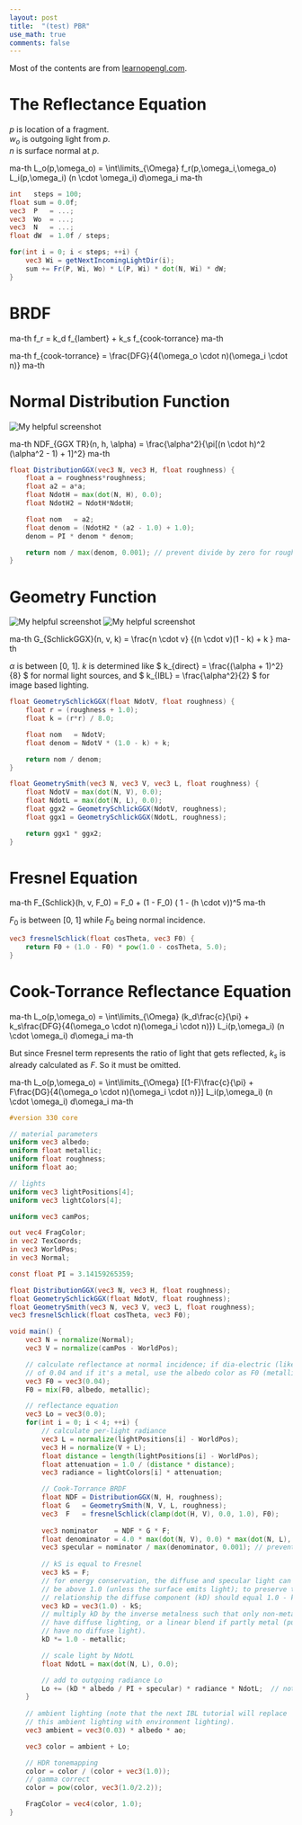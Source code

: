 ```yaml
---
layout: post
title:  "(test) PBR"
use_math: true
comments: false
---
```


Most of the contents are from [learnopengl.com](http://learnopengl.com).

# The Reflectance Equation

$p$ is location of a fragment.  
$w_o$ is outgoing light from $p$.  
$n$ is surface normal at $p$.  

ma-th
L_o(p,\omega_o) = \int\limits_{\Omega} f_r(p,\omega_i,\omega_o) L_i(p,\omega_i) (n \cdot \omega_i)  d\omega_i
ma-th

```glsl
int   steps = 100;
float sum = 0.0f;
vec3  P   = ...;
vec3  Wo  = ...;
vec3  N   = ...;
float dW  = 1.0f / steps;

for(int i = 0; i < steps; ++i) {
    vec3 Wi = getNextIncomingLightDir(i);
    sum += Fr(P, Wi, Wo) * L(P, Wi) * dot(N, Wi) * dW;
}
```


# BRDF

ma-th
f_r = k_d f_{lambert} +  k_s f_{cook-torrance}
ma-th

ma-th
f_{cook-torrance} = \frac{DFG}{4(\omega_o \cdot n)(\omega_i \cdot n)}
ma-th


# Normal Distribution Function

![My helpful screenshot](https://learnopengl.com/img/pbr/ndf.png)

ma-th
NDF_{GGX TR}(n, h, \alpha) = \frac{\alpha^2}{\pi[(n \cdot h)^2 (\alpha^2 - 1) + 1]^2}
ma-th

```glsl
float DistributionGGX(vec3 N, vec3 H, float roughness) {
    float a = roughness*roughness;
    float a2 = a*a;
    float NdotH = max(dot(N, H), 0.0);
    float NdotH2 = NdotH*NdotH;

    float nom   = a2;
    float denom = (NdotH2 * (a2 - 1.0) + 1.0);
    denom = PI * denom * denom;

    return nom / max(denom, 0.001); // prevent divide by zero for roughness=0.0 and NdotH=1.0
}
```


# Geometry Function

![My helpful screenshot](https://learnopengl.com/img/pbr/geometry_shadowing.png)
![My helpful screenshot](https://learnopengl.com/img/pbr/geometry.png)

ma-th
G_{SchlickGGX}(n, v, k) = \frac{n \cdot v} {(n \cdot v)(1 - k) + k }
ma-th

$\alpha$ is between [0, 1]. $k$ is determined like $ k_{direct} = \frac{(\alpha + 1)^2}{8} $ for normal light sources,
and $ k_{IBL} = \frac{\alpha^2}{2} $ for image based lighting.

```glsl
float GeometrySchlickGGX(float NdotV, float roughness) {
    float r = (roughness + 1.0);
    float k = (r*r) / 8.0;

    float nom   = NdotV;
    float denom = NdotV * (1.0 - k) + k;

    return nom / denom;
}

float GeometrySmith(vec3 N, vec3 V, vec3 L, float roughness) {
    float NdotV = max(dot(N, V), 0.0);
    float NdotL = max(dot(N, L), 0.0);
    float ggx2 = GeometrySchlickGGX(NdotV, roughness);
    float ggx1 = GeometrySchlickGGX(NdotL, roughness);

    return ggx1 * ggx2;
}
```


# Fresnel Equation

ma-th
F_{Schlick}(h, v, F_0) = F_0 + (1 - F_0) ( 1 - (h \cdot v))^5
ma-th

$F_0$ is between [0, 1] while $F_0$ being normal incidence.

```glsl
vec3 fresnelSchlick(float cosTheta, vec3 F0) {
    return F0 + (1.0 - F0) * pow(1.0 - cosTheta, 5.0);
}
```


# Cook-Torrance Reflectance Equation

ma-th
L_o(p,\omega_o) = \int\limits_{\Omega} (k_d\frac{c}{\pi} + k_s\frac{DFG}{4(\omega_o \cdot n)(\omega_i \cdot n)}) L_i(p,\omega_i) (n \cdot \omega_i) d\omega_i
ma-th

But since Fresnel term represents the ratio of light that gets reflected, $k_s$ is already calculated as $F$. So it must be omitted.

ma-th
L_o(p,\omega_o) = \int\limits_{\Omega} [(1-F)\frac{c}{\pi} + F\frac{DG}{4(\omega_o \cdot n)(\omega_i \cdot n)}] L_i(p,\omega_i)  (n \cdot \omega_i) d\omega_i
ma-th

```glsl
#version 330 core

// material parameters
uniform vec3 albedo;
uniform float metallic;
uniform float roughness;
uniform float ao;

// lights
uniform vec3 lightPositions[4];
uniform vec3 lightColors[4];

uniform vec3 camPos;

out vec4 FragColor;
in vec2 TexCoords;
in vec3 WorldPos;
in vec3 Normal;

const float PI = 3.14159265359;

float DistributionGGX(vec3 N, vec3 H, float roughness);
float GeometrySchlickGGX(float NdotV, float roughness);
float GeometrySmith(vec3 N, vec3 V, vec3 L, float roughness);
vec3 fresnelSchlick(float cosTheta, vec3 F0);

void main() {		
    vec3 N = normalize(Normal);
    vec3 V = normalize(camPos - WorldPos);

    // calculate reflectance at normal incidence; if dia-electric (like plastic) use F0 
    // of 0.04 and if it's a metal, use the albedo color as F0 (metallic workflow)    
    vec3 F0 = vec3(0.04); 
    F0 = mix(F0, albedo, metallic);

    // reflectance equation
    vec3 Lo = vec3(0.0);
    for(int i = 0; i < 4; ++i) {
        // calculate per-light radiance
        vec3 L = normalize(lightPositions[i] - WorldPos);
        vec3 H = normalize(V + L);
        float distance = length(lightPositions[i] - WorldPos);
        float attenuation = 1.0 / (distance * distance);
        vec3 radiance = lightColors[i] * attenuation;

        // Cook-Torrance BRDF
        float NDF = DistributionGGX(N, H, roughness);   
        float G   = GeometrySmith(N, V, L, roughness);      
        vec3  F   = fresnelSchlick(clamp(dot(H, V), 0.0, 1.0), F0);
           
        vec3 nominator    = NDF * G * F; 
        float denominator = 4.0 * max(dot(N, V), 0.0) * max(dot(N, L), 0.0);
        vec3 specular = nominator / max(denominator, 0.001); // prevent divide by zero for NdotV=0.0 or NdotL=0.0
        
        // kS is equal to Fresnel
        vec3 kS = F;
        // for energy conservation, the diffuse and specular light can't
        // be above 1.0 (unless the surface emits light); to preserve this
        // relationship the diffuse component (kD) should equal 1.0 - kS.
        vec3 kD = vec3(1.0) - kS;
        // multiply kD by the inverse metalness such that only non-metals 
        // have diffuse lighting, or a linear blend if partly metal (pure metals
        // have no diffuse light).
        kD *= 1.0 - metallic;	  

        // scale light by NdotL
        float NdotL = max(dot(N, L), 0.0);        

        // add to outgoing radiance Lo
        Lo += (kD * albedo / PI + specular) * radiance * NdotL;  // note that we already multiplied the BRDF by the Fresnel (kS) so we won't multiply by kS again
    }   
    
    // ambient lighting (note that the next IBL tutorial will replace 
    // this ambient lighting with environment lighting).
    vec3 ambient = vec3(0.03) * albedo * ao;

    vec3 color = ambient + Lo;

    // HDR tonemapping
    color = color / (color + vec3(1.0));
    // gamma correct
    color = pow(color, vec3(1.0/2.2)); 

    FragColor = vec4(color, 1.0);
}
```

